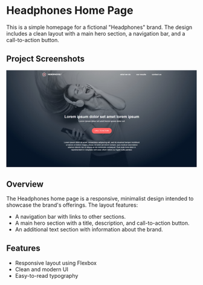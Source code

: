 # Headphones Home Page

This is a simple homepage for a fictional "Headphones" brand. The design includes a clean layout with a main hero section, a navigation bar, and a call-to-action button.

## Project Screenshots
<img width="700px" src="images/home.png">

## Overview
The Headphones home page is a responsive, minimalist design intended to showcase the brand's offerings. The layout features:
- A navigation bar with links to other sections.
- A main hero section with a title, description, and call-to-action button.
- An additional text section with information about the brand.

## Features
- Responsive layout using Flexbox
- Clean and modern UI
- Easy-to-read typography


